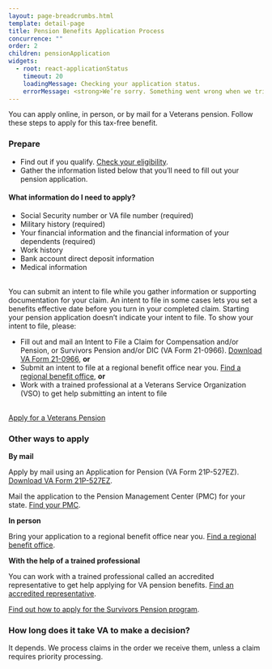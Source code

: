 ```yaml
---
layout: page-breadcrumbs.html
template: detail-page
title: Pension Benefits Application Process
concurrence: ""
order: 2
children: pensionApplication
widgets:
  - root: react-applicationStatus
    timeout: 20
    loadingMessage: Checking your application status.
    errorMessage: <strong>We’re sorry. Something went wrong when we tried to load your saved application.</strong><br/>Please try refreshing your browser in a few minutes.
---
```


<div class="va-introtext">

You can apply online, in person, or by mail for a Veterans pension. Follow these steps to apply for this tax-free benefit.

</div>

### Prepare

- Find out if you qualify. [Check your eligibility](/pension/eligibility/).
- Gather the information listed below that you’ll need to fill out your pension application.

<div class="feature">

#### What information do I need to apply?

- Social Security number or VA file number (required)
- Military history (required)
- Your financial information and the financial information of your dependents (required)
- Work history
- Bank account direct deposit information
- Medical information

</div>

<br>
You can submit an intent to file while you gather information or supporting documentation for your claim. An intent to file in some cases lets you set a benefits effective date before you turn in your completed claim. Starting your pension application doesn’t indicate your intent to file. To show your intent to file, please:

- Fill out and mail an Intent to File a Claim for Compensation and/or Pension, or Survivors Pension and/or DIC (VA Form 21-0966).  [Download VA Form 21-0966](https://www.vba.va.gov/pubs/forms/VBA-21-0966-ARE.pdf), **or**
- Submit an intent to file at a regional benefit office near you. [Find a regional benefit office](/facilities/), **or**
- Work with a trained professional at a Veterans Service Organization (VSO) to get help submitting an intent to file

</br>

<div id="react-applicationStatus" class="static-page-widget">
  <a class="usa-button-primary va-button-primary" href="/pension/application/527EZ">Apply for a Veterans Pension</a>
</div>

### Other ways to apply

**By mail**

Apply by mail using an Application for Pension (VA Form 21P-527EZ). [Download VA Form 21P-527EZ](https://www.vba.va.gov/pubs/forms/VBA-21P-527EZ-ARE.pdf).

Mail the application to the Pension Management Center (PMC) for your state. [Find your PMC](/pension/pension-management-center/).

**In person**

Bring your application to a regional benefit office near you. [Find a regional benefit office](/facilities/).

**With the help of a trained professional**

You can work with a trained professional called an accredited representative to get help applying for VA pension benefits. [Find an accredited representative](/disability-benefits/apply/help/).


[Find out how to apply for the Survivors Pension program](/pension/survivors-pension/).

### How long does it take VA to make a decision?

It depends. We process claims in the order we receive them, unless a claim requires priority processing.
